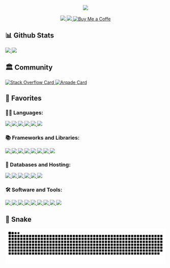 <p align="center">
  <!-- Typing SVG -->
  <a href="https://github.com/diegoborbadev?tab=repositories">
    <picture>
      <source media="(prefers-color-scheme: dark)" srcset="https://readme-typing-svg.demolab.com/?lines=Diego+Borba;Java+Software+Engineer;Since+2020;&font=Fira%20Code&center=true&width=440&height=45&color=f75c7e&vCenter=true&pause=1000&size=22&color=FE428E">
      <source media="(prefers-color-scheme: light)" srcset="https://readme-typing-svg.demolab.com/?lines=Diego+Borba;Java+Software+Engineer;Since+2020;&font=Fira%20Code&center=true&width=440&height=45&color=f75c7e&vCenter=true&pause=1000&size=22&color=2f80ed">
      <img src="https://readme-typing-svg.demolab.com/?lines=Diego+Borba;Java+Software+Engineer;Since+2020;&font=Fira%20Code&center=true&width=440&height=45&color=f75c7e&vCenter=true&pause=1000&size=22&color=FE428E"/>
    </picture>
  </a>
</p>

<!-- Social badges section -->
<p align="center">
  <!-- My Site  -->
  <a href = "https://diegoborba.dev">
    <img src="https://img.shields.io/badge/Portfolio-%23000000.svg?style=for-the-badge&logo=firefox&logoColor=#FF7139">
  </a> 
  <!-- Linkedin -->
  <a href="https://www.linkedin.com">
    <img src="https://img.shields.io/badge/-LinkedIn-%230077B5?style=for-the-badge&logo=linkedin&logoColor=white">
  </a> 
  <!-- Buy Me a Coffe -->
  <a href="https://www.buymeacoffee.com/diegoborbadev">
    <img alt="Buy Me a Coffe" title="Buy me a coffee" src="https://img.shields.io/badge/-Buy_me_a_coffee-FFDD00?style=for-the-badge&logo=buy-me-a-coffee&logoColor=black">
  </a>
</p>

## 📊 Github Stats
<div>
  <a href="https://github.com/diegoborbadev?tab=repositories">
  <img height="190em" src="https://diegoborbadev-github-readme-stats.vercel.app/api?username=diegoborbadev&include_all_commits=true&count_private=true&show_icons=true&theme=radical"/>
  <img height="190em" src="https://diegoborbadev-github-readme-stats.vercel.app/api/top-langs/?username=diegoborbadev&layout=compact&langs_count=8&theme=radical&exclude_repo=diegoborbadev-readme-stack-exchange,diegoborbadev-github-readme-stats"/>
  </a>
<div>

## 🏛 Community 
<!-- Stack Overflow -->
<a href="https://github.com/diegoborbadev/github-readme-stack-exchange">
  <picture>
    <source media="(prefers-color-scheme: dark)" srcset="https://diegoborbadev-readme-stack-exchange.vercel.app?site=stackoverflow&layout=compact&theme=dark">
    <source media="(prefers-color-scheme: light)" srcset="https://diegoborbadev-readme-stack-exchange.vercel.app?site=stackoverflow&layout=compact&theme=light">
    <img alt="Stack Overflow Card" src="https://diegoborbadev-readme-stack-exchange.vercel.app?site=stackoverflow&layout=compact&theme=light"/>
  </picture>
</a>
<!-- Arqade -->
<a href="https://github.com/diegoborbadev/github-readme-stack-exchange">
  <picture>
    <source media="(prefers-color-scheme: dark)" srcset="https://diegoborbadev-readme-stack-exchange.vercel.app?site=arqade&layout=compact&theme=dark">
    <source media="(prefers-color-scheme: light)" srcset="https://diegoborbadev-readme-stack-exchange.vercel.app?site=arqade&layout=compact&theme=light">
    <img alt="Arqade Card" src="https://diegoborbadev-readme-stack-exchange.vercel.app?site=arqade&layout=compact&theme=light"/>
  </picture>
</a>

## 🌟 Favorites
  ### 🧑‍💻 Languages:
  <p align="left">
  <!-- Java -->
  <a href="https://docs.oracle.com/en/java/">
    <img src="https://custom-icon-badges.demolab.com/badge/Java-e92d2b.svg?style=for-the-badge&logo=java&logoColor=white"/>
  </a>
  <!-- Python -->
  <a href="https://www.python.org">
    <img src="https://img.shields.io/badge/python-3670A0?style=for-the-badge&logo=python&logoColor=ffdd54"/>
  </a>
  <!-- JavaScript -->
  <a href="https://www.javascript.com">
    <img src="https://img.shields.io/badge/JavaScript-323330?style=for-the-badge&logo=javascript&logoColor=F7DF1E"/>
  </a>
  <!-- MarkDown -->
  <a href="https://www.markdownguide.org">
    <img src="https://img.shields.io/badge/markdown-%23000000.svg?style=for-the-badge&logo=markdown&logoColor=white"/>
  </a>
  <!-- HTML -->
  <a href="https://www.w3.org/html/">
    <img src="https://img.shields.io/badge/HTML5-E34F26?style=for-the-badge&logo=html5&logoColor=white"/>
  </a>
  <!-- CSS -->
  <a href="https://www.w3schools.com/css/">
    <img src="https://img.shields.io/badge/CSS3-1572B6?style=for-the-badge&logo=css3&logoColor=white"/>
  </a>
  </p>

  ### 📚 Frameworks and Libraries:
  <p align="left">
  <!-- Maven -->
  <a href="https://maven.apache.org">
    <img src="https://img.shields.io/badge/Apache%20Maven-C71A36?style=for-the-badge&logo=Apache%20Maven&logoColor=white"/>
  </a>
  <!-- Spring -->
  <a href="https://spring.io">
    <img src="https://img.shields.io/badge/spring-%236DB33F.svg?style=for-the-badge&logo=spring&logoColor=white"/>
  </a>
  <!-- Angular -->
  <a href="https://angular.io">
    <img src="https://img.shields.io/badge/angular-%23DD0031.svg?style=for-the-badge&logo=angular&logoColor=white"/>
  </a>
  <!-- Bootstrap -->
  <a href="https://getbootstrap.com">
    <img src="https://img.shields.io/badge/bootstrap-%23563D7C.svg?style=for-the-badge&logo=bootstrap&logoColor=white"/>
  </a>
  <!-- Flask -->
  <a href="https://flask.palletsprojects.com/en/2.2.x/">
    <img src="https://img.shields.io/badge/Flask-000000?style=for-the-badge&logo=flask&logoColor=white"/>
  </a>
  <!-- Node.js -->
  <a href="https://nodejs.org/en/">
    <img src="https://img.shields.io/badge/Node.js-43853D?style=for-the-badge&logo=node.js&logoColor=white"/>
  </a>
  <!-- Discord JS -->
  <a href="https://discord.js.org/#/">
    <img src="https://img.shields.io/badge/Discord.js-%235865F2.svg?style=for-the-badge&logo=discord&logoColor=white"/>
  </a>
  <!-- NPM -->
  <a href="https://www.npmjs.com">
    <img src="https://img.shields.io/badge/Npm-red?style=for-the-badge&logo=npm&logoColor=white"/>
  </a>
  </p>

  ### 💾 Databases and Hosting:
  <p align="left">
  <!-- Mysql -->
  <a href="https://www.mysql.com">
    <img src="https://img.shields.io/badge/mysql-%2300f.svg?style=for-the-badge&logo=mysql&logoColor=white"/>
  </a>
  <!-- MariaDB -->
  <a href="https://mariadb.org">
    <img src="https://img.shields.io/badge/MariaDB-003545?style=for-the-badge&logo=mariadb&logoColor=white"/>
  </a>
  <!-- SQLServer -->
  <a href="https://www.microsoft.com/en/sql-server?rtc=1">
    <img src="https://img.shields.io/badge/Microsoft%20SQL%20Sever-CC2927?style=for-the-badge&logo=microsoft%20sql%20server&logoColor=white"/>
  </a>
  <!-- Postgres -->
  <a href="https://www.postgresql.org">
    <img src="https://img.shields.io/badge/postgres-%23316192.svg?style=for-the-badge&logo=postgresql&logoColor=white"/>
  </a>
  <!-- Github Pages -->
  <a href="https://pages.github.com">
    <img src="https://img.shields.io/badge/GitHub%20Pages-327FC7.svg?style=for-the-badge&logo=github&logoColor=white"/>
  </a>
  <!-- Vercel -->
  <a href="https://vercel.com">
    <img src="https://img.shields.io/badge/vercel-%23000000.svg?style=for-the-badge&logo=vercel&logoColor=white"/>
  </a>
  </p>

  ### 🛠️  Software and Tools:
  <p align="left">
  <!-- Git -->
  <a href="https://git-scm.com">
    <img src="https://img.shields.io/badge/Git-fc6d26?style=for-the-badge&logo=git&logoColor=white"/>
  </a>
  <!-- GitHub -->
  <a href="https://github.com">
    <img src="https://img.shields.io/badge/github-8034A9.svg?style=for-the-badge&logo=github&logoColor=white"/>
  </a>
  <!-- GitLab  -->
  <a href="https://gitlab.com">
    <img src="https://img.shields.io/badge/gitlab-e24329.svg?style=for-the-badge&logo=gitlab&logoColor=white"/>
  </a>
  <!-- Jira -->
  <a href="https://www.atlassian.com/br/software/jira">
    <img src="https://img.shields.io/badge/jira-%230A0FFF.svg?style=for-the-badge&logo=jira&logoColor=white"/>
  </a>
  <!-- DBeaver -->
  <a href="https://dbeaver.io/download/">
    <img src="https://custom-icon-badges.demolab.com/badge/-Dbeaver-372923?style=for-the-badge&logo=dbeaver-mono&logoColor=white"/>
  </a>
  <!-- Postman -->
  <a href="https://www.postman.com">
    <img src="https://img.shields.io/badge/Postman-FF6C37?style=for-the-badge&logo=postman&logoColor=white"/>
  </a>
  <!-- VSCode -->
  <a href="https://code.visualstudio.com">
    <img src="https://img.shields.io/badge/Visual%20Studio%20Code-0078d7.svg?style=for-the-badge&logo=visual-studio-code&logoColor=white"/>
  </a>
  <!-- Jenkins -->
  <a href="https://www.jenkins.io">
    <img src="https://img.shields.io/badge/jenkins-%232C5263.svg?style=for-the-badge&logo=jenkins&logoColor=white"/>
  </a>
  <!-- Trello -->
  <a href="https://insomnia.rest/download">
    <img src="https://img.shields.io/badge/Trello-%23026AA7.svg?style=for-the-badge&logo=Trello&logoColor=white"/>
  </a>
  </p>

## 🐍 Snake
<!-- Github Snake Grid-->
<a href="https://github.com/Platane/snk">
  <picture>
    <source media="(prefers-color-scheme: dark)" srcset="https://raw.githubusercontent.com/diegoborbadev/diegoborbadev/output/github-contribution-grid-snake-dark.svg" />
    <source media="(prefers-color-scheme: light)" srcset="https://raw.githubusercontent.com/diegoborbadev/diegoborbadev/output/github-contribution-grid-snake.svg" />
    <img alt="github-snake" src="https://raw.githubusercontent.com/diegoborbadev/diegoborbadev/output/github-contribution-grid-snake.svg"/>
  </picture>
</a>

